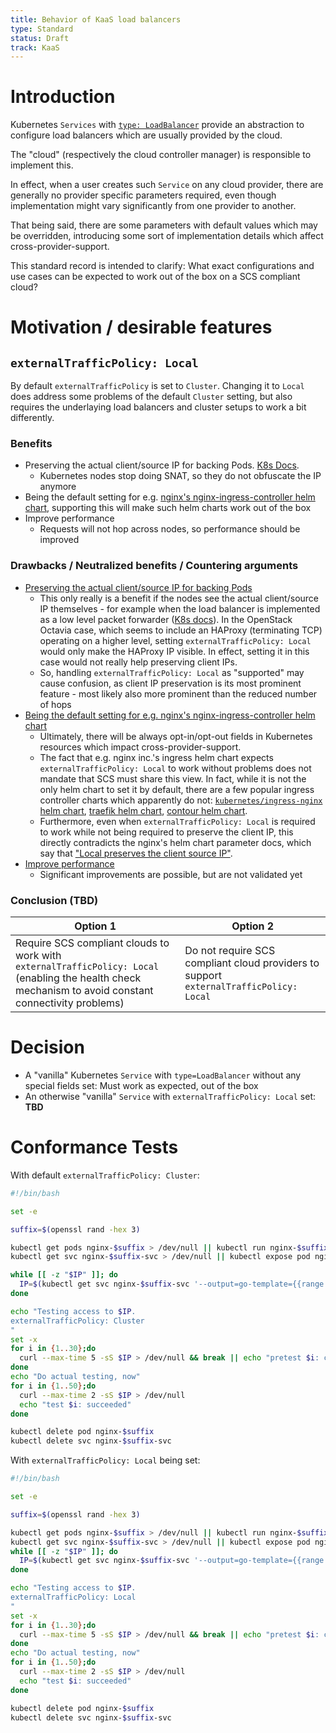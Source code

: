 ```yaml
---
title: Behavior of KaaS load balancers
type: Standard
status: Draft
track: KaaS
---
```


# Introduction

Kubernetes `Services` with [`type: LoadBalancer`](https://kubernetes.io/docs/concepts/services-networking/service/#loadbalancer) provide an abstraction to configure load balancers which are usually provided by the cloud.

The "cloud" (respectively the cloud controller manager) is responsible to implement this.

In effect, when a user creates such `Service` on any cloud provider, there are generally no provider specific parameters required, even though implementation might vary significantly from one provider to another.

That being said, there are some parameters with default values which may be overridden, introducing some sort of implementation details which affect cross-provider-support.

This standard record is intended to clarify: What exact configurations and use cases can be expected to work out of the box on a SCS compliant cloud?

# Motivation / desirable features

## `externalTrafficPolicy: Local`

By default `externalTrafficPolicy` is set to `Cluster`. Changing it to `Local` does address some problems of the default `Cluster` setting, but also requires the underlaying load balancers and cluster setups to work a bit differently.

### Benefits

* <a name="keepip"></a>Preserving the actual client/source IP for backing Pods. [K8s Docs](https://kubernetes.io/docs/tasks/access-application-cluster/create-external-load-balancer/#preserving-the-client-source-ip).
  * Kubernetes nodes stop doing SNAT, so they do not obfuscate the IP anymore
* <a name="ootb"></a>Being the default setting for e.g. [nginx's nginx-ingress-controller helm chart](https://docs.nginx.com/nginx-ingress-controller/installation/installation-with-helm/#configuration), supporting this will make such helm charts work out of the box
* <a name="performance"></a> Improve performance
  * Requests will not hop across nodes, so performance should be improved

### Drawbacks / Neutralized benefits / Countering arguments

* [Preserving the actual client/source IP for backing Pods](#keepip)
  * This only really is a benefit if the nodes see the actual client/source IP themselves - for example when the load balancer is implemented as a low level packet forwarder ([K8s docs](https://kubernetes.io/docs/tutorials/services/source-ip/#cross-platform-support)). In the OpenStack Octavia case, which seems to include an HAProxy (terminating TCP) operating on a higher level, setting `externalTrafficPolicy: Local` would only make the HAProxy IP visible. In effect, setting it in this case would not really help preserving client IPs.
  * So, handling `externalTrafficPolicy: Local` as "supported" may cause confusion, as client IP preservation is its most prominent feature - most likely also more prominent than the reduced number of hops
* [Being the default setting for e.g. nginx's nginx-ingress-controller helm chart](#ootb)
  * Ultimately, there will be always opt-in/opt-out fields in Kubernetes resources which impact cross-provider-support.
  * The fact that e.g. nginx inc.'s ingress helm chart expects `externalTrafficPolicy: Local` to work without problems does not mandate that SCS must share this view. In fact, while it is not the only helm chart to set it by default, there are a few popular ingress controller charts which apparently do not: [`kubernetes/ingress-nginx` helm chart](https://github.com/kubernetes/ingress-nginx/blob/e7bee5308e84269d13b58352aeae3a6f27ea6e52/charts/ingress-nginx/values.yaml#L475), [traefik helm chart](https://github.com/traefik/traefik-helm-chart/blob/d1a2c281fb12eca2693932acbea6fec7c2212872/traefik/values.yaml), [contour helm chart](https://github.com/bitnami/charts/blob/30300ee924e6e6c55fe9069bf03791d8bcae65b7/bitnami/contour/values.yaml).
  * Furthermore, even when `externalTrafficPolicy: Local` is required to work while not being required to preserve the client IP, this directly contradicts the nginx's helm chart parameter docs, which say that ["Local preserves the client source IP"](https://docs.nginx.com/nginx-ingress-controller/installation/installation-with-helm/#configuration).
* [Improve performance](#performance)
  * Significant improvements are possible, but are not validated yet

### Conclusion (**TBD**)

| Option 1 | Option 2 |
|----|----|
| Require SCS compliant clouds to work with `externalTrafficPolicy: Local` (enabling the health check mechanism to avoid constant connectivity problems) | Do not require SCS compliant cloud providers to support `externalTrafficPolicy: Local` |

# Decision

* A "vanilla" Kubernetes `Service` with `type=LoadBalancer` without any special fields set: Must work as expected, out of the box
* An otherwise "vanilla" `Service` with `externalTrafficPolicy: Local` set: **TBD**

# Conformance Tests

With default `externalTrafficPolicy: Cluster`:

```bash
#!/bin/bash

set -e

suffix=$(openssl rand -hex 3)

kubectl get pods nginx-$suffix > /dev/null || kubectl run nginx-$suffix --restart=Never --image=nginx --port 80
kubectl get svc nginx-$suffix-svc > /dev/null || kubectl expose pod nginx-$suffix --port 80 --name nginx-$suffix-svc --type=LoadBalancer

while [[ -z "$IP" ]]; do
  IP=$(kubectl get svc nginx-$suffix-svc '--output=go-template={{range .status.loadBalancer.ingress}}{{.ip}}{{end}}')
done

echo "Testing access to $IP.
externalTrafficPolicy: Cluster
"
set -x
for i in {1..30};do
  curl --max-time 5 -sS $IP > /dev/null && break || echo "pretest $i: curl failed, but wait until one call succeeded or enough tests failed to stop waiting"
done
echo "Do actual testing, now"
for i in {1..50};do
  curl --max-time 2 -sS $IP > /dev/null
  echo "test $i: succeeded"
done

kubectl delete pod nginx-$suffix
kubectl delete svc nginx-$suffix-svc
```

With `externalTrafficPolicy: Local` being set:

```bash
#!/bin/bash

set -e

suffix=$(openssl rand -hex 3)

kubectl get pods nginx-$suffix > /dev/null || kubectl run nginx-$suffix --restart=Never --image=nginx --port 80
kubectl get svc nginx-$suffix-svc > /dev/null || kubectl expose pod nginx-$suffix --port 80 --name nginx-$suffix-svc --type=LoadBalancer --overrides='{"metadata": {"apiVersion": "v1"}, "spec": {"externalTrafficPolicy": "Local"}}'
while [[ -z "$IP" ]]; do
  IP=$(kubectl get svc nginx-$suffix-svc '--output=go-template={{range .status.loadBalancer.ingress}}{{.ip}}{{end}}')
done

echo "Testing access to $IP.
externalTrafficPolicy: Local
"
set -x
for i in {1..30};do
  curl --max-time 5 -sS $IP > /dev/null && break || echo "pretest $i: curl failed, but wait until one call succeeded or enough tests failed to stop waiting"
done
echo "Do actual testing, now"
for i in {1..50};do
  curl --max-time 2 -sS $IP > /dev/null
  echo "test $i: succeeded"
done

kubectl delete pod nginx-$suffix
kubectl delete svc nginx-$suffix-svc
```

